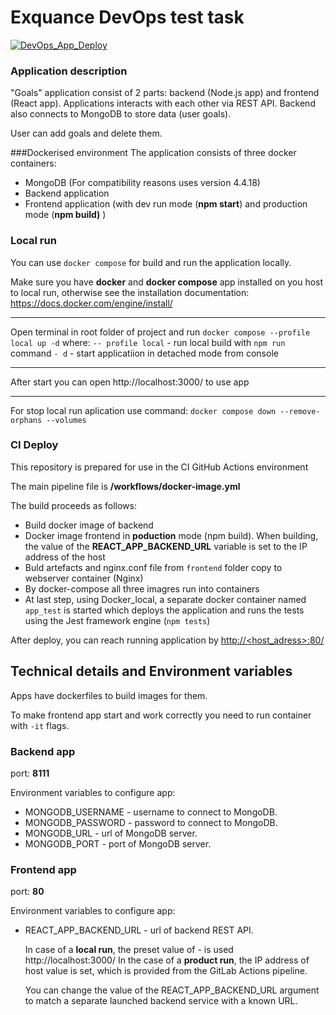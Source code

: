 # Exquance DevOps test task

[![DevOps_App_Deploy](https://github.com/CooLeroff/DevOps_test_task/actions/workflows/docker-image.yml/badge.svg)](https://github.com/CooLeroff/DevOps_test_task/actions/workflows/docker-image.yml)

### Application description

"Goals" application consist of 2 parts: backend (Node.js app) and frontend (React app). Applications interacts with each other via REST API. Backend also connects to MongoDB to store data (user goals).

User can add goals and delete them.

###Dockerised environment
The application consists of three docker containers:

- MongoDB (For compatibility reasons uses version 4.4.18)
- Backend application 
- Frontend application (with dev run mode (**npm start**) and production mode (**npm build)** )

### Local run

You can use ```docker compose``` for build and run the application locally.

Make sure you have **docker** and **docker compose** app installed on you host to local run, otherwise see the installation documentation: https://docs.docker.com/engine/install/

------

Open terminal in root folder of project and run
```docker compose --profile local up -d```
where:
```-- profile local``` - run local build with ```npm run``` command
```- d``` - start applicatiion in detached mode from console

-----

After start you can open http://localhost:3000/ to use app

----

For stop local run aplication use command:
```docker compose down --remove-orphans --volumes```

### CI Deploy

This repository is prepared for use in the CI GitHub Actions environment

The main pipeline file is **/workflows/docker-image.yml**

The build proceeds as follows:

- Build docker image of backend 
- Docker image frontend in **poduction** mode (npm build).
  When building, the value of the **REACT_APP_BACKEND_URL** variable is set to the IP address of the host
- Buld artefacts and nginx.conf file from `frontend` folder copy to webserver container (Nginx) 
- By docker-compose all three imagres run into containers
- At last step, using Docker_local, a separate docker container named `app_test` is started which deploys the application and runs the tests using the Jest framework engine (`npm tests`)

After deploy, you can reach running application by [http://<host_adress>:80/](http://<host_adress>:80/)

## Technical details and Environment variables

Apps have dockerfiles to build images for them.

To make frontend app start and work correctly you need to run container with `-it` flags.

### Backend app

port: **8111**

Environment variables to configure app:

- MONGODB_USERNAME - username to connect to MongoDB.
- MONGODB_PASSWORD - password to connect to MongoDB.
- MONGODB_URL - url of MongoDB server.
- MONGODB_PORT - port of MongoDB server.

### Frontend app

port: **80**

Environment variables to configure app:

- REACT_APP_BACKEND_URL - url of backend REST API.

  In case of a **local run**, the preset value of - is used http://localhost:3000/ 
  In the case of a **product run**, the IP address of host value is set, which is provided from the GitLab Actions pipeline.

  You can change the value of the REACT_APP_BACKEND_URL argument to match a separate launched backend service with a known URL.
